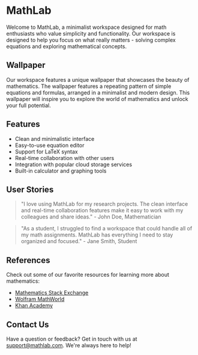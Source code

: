 <!--font:Alegreya-->

# MathLab

Welcome to MathLab, a minimalist workspace designed for math enthusiasts who value simplicity and functionality. Our workspace is designed to help you focus on what really matters - solving complex equations and exploring mathematical concepts.

## Wallpaper

Our workspace features a unique wallpaper that showcases the beauty of mathematics. The wallpaper features a repeating pattern of simple equations and formulas, arranged in a minimalist and modern design. This wallpaper will inspire you to explore the world of mathematics and unlock your full potential.

## Features

- Clean and minimalistic interface
- Easy-to-use equation editor
- Support for LaTeX syntax
- Real-time collaboration with other users
- Integration with popular cloud storage services
- Built-in calculator and graphing tools

## User Stories

> "I love using MathLab for my research projects. The clean interface and real-time collaboration features make it easy to work with my colleagues and share ideas." - John Doe, Mathematician

> "As a student, I struggled to find a workspace that could handle all of my math assignments. MathLab has everything I need to stay organized and focused." - Jane Smith, Student

## References

Check out some of our favorite resources for learning more about mathematics:

- [Mathematics Stack Exchange](#)
- [Wolfram MathWorld](#)
- [Khan Academy](#)

## Contact Us

Have a question or feedback? Get in touch with us at support@mathlab.com. We're always here to help!

<!--

Write me content for website with wallpaper which alt text is:

"A wallpaper featuring a repeating pattern of simple equations and formulas, arranged in a minimalist and modern design."

The name/title of the page should not be 1:1 copy of the alt text but rather a real content of the website which is using this wallpaper.

- Use markdown format 
- Start with heading
- Heading should be short and concise
- The content should look like a real website 
- The website should not be about the wallpaper, wallpaper is just a related background
- Heading should be contain work "wallpaper" or "background"
- Include real sections like references, contact, user stories, etc. use things relevant to the page purpose.
- Feel free to use structure like headings, bullets, numbering, blockquotes, paragraphs, horizontal lines, etc.
- You can use formatting like bold or _italic_
- You can include UTF-8 emojis
- Links should be only #hash anchors (and you can refer to the document itself)
- Do not include images


---


# MathLab - A Minimalist Workspace for Math Enthusiasts

Welcome to MathLab, a minimalist workspace designed for math enthusiasts who value simplicity and functionality. Our workspace is designed to help you focus on what really matters - solving complex equations and exploring mathematical concepts.

## Wallpaper

Our workspace features a unique wallpaper that showcases the beauty of mathematics. The wallpaper features a repeating pattern of simple equations and formulas, arranged in a minimalist and modern design. This wallpaper will inspire you to explore the world of mathematics and unlock your full potential.

## Features

- Clean and minimalistic interface
- Easy-to-use equation editor
- Support for LaTeX syntax
- Real-time collaboration with other users
- Integration with popular cloud storage services
- Built-in calculator and graphing tools

## User Stories

> "I love using MathLab for my research projects. The clean interface and real-time collaboration features make it easy to work with my colleagues and share ideas." - John Doe, Mathematician

> "As a student, I struggled to find a workspace that could handle all of my math assignments. MathLab has everything I need to stay organized and focused." - Jane Smith, Student

## References

Check out some of our favorite resources for learning more about mathematics:

- [Mathematics Stack Exchange](#)
- [Wolfram MathWorld](#)
- [Khan Academy](#)

## Contact Us

Have a question or feedback? Get in touch with us at support@mathlab.com. We're always here to help!

-->
